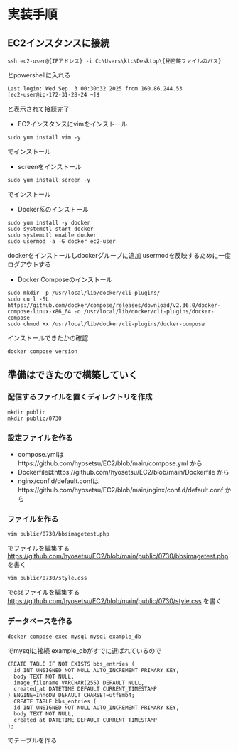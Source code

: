 # 実装手順
## EC2インスタンスに接続
```
ssh ec2-user@{IPアドレス} -i C:\Users\ktc\Desktop\{秘密鍵ファイルのパス}
```
とpowershellに入れる
```
Last login: Wed Sep  3 00:30:32 2025 from 160.86.244.53
[ec2-user@ip-172-31-28-24 ~]$
```
と表示されて接続完了

- EC2インスタンスにvimをインストール
```
sudo yum install vim -y
```
でインストール

- screenをインストール
```
sudo yum install screen -y
```
でインストール

- Docker系のインストール
```
sudo yum install -y docker
sudo systemctl start docker
sudo systemctl enable docker
sudo usermod -a -G docker ec2-user
```
dockerをインストールしdockerグループに追加
usermodを反映するために一度ログアウトする

- Docker Composeのインストール
```
sudo mkdir -p /usr/local/lib/docker/cli-plugins/
sudo curl -SL https://github.com/docker/compose/releases/download/v2.36.0/docker-compose-linux-x86_64 -o /usr/local/lib/docker/cli-plugins/docker-compose
sudo chmod +x /usr/local/lib/docker/cli-plugins/docker-compose
```
インストールできたかの確認
```
docker compose version
```

## 準備はできたので構築していく
### 配信するファイルを置くディレクトリを作成
```
mkdir public
mkdir public/0730
```

### 設定ファイルを作る
- compose.ymlはhttps://github.com/hyosetsu/EC2/blob/main/compose.yml から
- Dockerfileはhttps://github.com/hyosetsu/EC2/blob/main/Dockerfile から
- nginx/conf.d/default.confはhttps://github.com/hyosetsu/EC2/blob/main/nginx/conf.d/default.conf から

### ファイルを作る
```
vim public/0730/bbsimagetest.php
```
でファイルを編集する
https://github.com/hyosetsu/EC2/blob/main/public/0730/bbsimagetest.php
を書く

```
vim public/0730/style.css
```
でcssファイルを編集する
https://github.com/hyosetsu/EC2/blob/main/public/0730/style.css
を書く

### データベースを作る
```
docker compose exec mysql mysql example_db
```
でmysqlに接続
example_dbがすでに選ばれているので
```
CREATE TABLE IF NOT EXISTS bbs_entries (
  id INT UNSIGNED NOT NULL AUTO_INCREMENT PRIMARY KEY,
  body TEXT NOT NULL,
  image_filename VARCHAR(255) DEFAULT NULL,
  created_at DATETIME DEFAULT CURRENT_TIMESTAMP
) ENGINE=InnoDB DEFAULT CHARSET=utf8mb4;
  CREATE TABLE bbs_entries (
  id INT UNSIGNED NOT NULL AUTO_INCREMENT PRIMARY KEY,
  body TEXT NOT NULL,
  created_at DATETIME DEFAULT CURRENT_TIMESTAMP
);
```
でテーブルを作る
